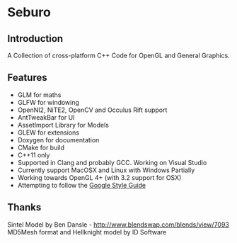 # Seburo
## Introduction

A Collection of cross-platform C++ Code for OpenGL and General Graphics.


## Features

* GLM for maths
* GLFW for windowing
* OpenNI2, NiTE2, OpenCV and Occulus Rift support
* AntTweakBar for UI
* AssetImport Library for Models
* GLEW for extensions
* Doxygen for documentation
* CMake for build
* C++11 only
* Supported in Clang and probably GCC. Working on Visual Studio
* Currently support MacOSX and Linux with Windows Partially
* Working towards OpenGL 4+ (with 3.2 support for OSX)
* Attempting to follow the [Google Style Guide](http://google-styleguide.googlecode.com/svn/trunk/cppguide.xml)

## Thanks

Sintel Model by Ben Dansle - http://www.blendswap.com/blends/view/7093
MD5Mesh format and Hellknight model by ID Software
